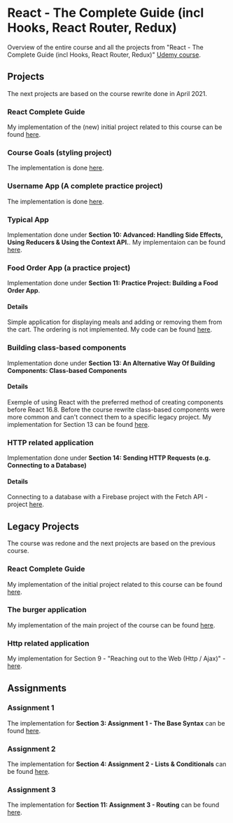 # React - The Complete Guide (incl Hooks, React Router, Redux)
Overview of the entire course and all the projects from "React - The Complete Guide (incl Hooks, React Router, Redux)" [Udemy course](https://www.udemy.com/course/react-the-complete-guide-incl-redux/).

## Projects
The next projects are based on the course rewrite done in April 2021.

### React Complete Guide
My implementation of the (new) initial project related to this course can be found [here](https://github.com/mariamihai/udemy-react-complete-guide).

### Course Goals (styling project)
The implementation is done [here](https://github.com/mariamihai/udemy-react-course-goals).

### Username App (A complete practice project)
The implementation is done [here](https://github.com/mariamihai/udemy-react-username-app).

### Typical App
Implementation done under **Section 10: Advanced: Handling Side Effects, Using Reducers & Using the Context API.**. My implementaion can be found [here](https://github.com/mariamihai/udemy-react-typical-app).

### Food Order App (a practice project)
Implementation done under **Section 11: Practice Project: Building a Food Order App**. 

#### Details
Simple application for displaying meals and adding or removing them from the cart. The ordering is not implemented. My code can be found [here](https://github.com/mariamihai/udemy-react-the-food-order-app).

### Building class-based components
Implementation done under **Section 13: An Alternative Way Of Building Components: Class-based Components**

#### Details
Exemple of using React with the preferred method of creating components before React 16.8. Before the course rewrite class-based components were more common and can't connect them to a specific legacy project. My implementation for Section 13 can be found [here](https://github.com/mariamihai/udemy-react-class-based-components). 

### HTTP related application
Implementation done under **Section 14: Sending HTTP Requests (e.g. Connecting to a Database)**

#### Details
Connecting to a database with a Firebase project with the Fetch API - project [here](https://github.com/mariamihai/udemy-react-http-requests).

## Legacy Projects
The course was redone and the next projects are based on the previous course.

### React Complete Guide
My implementation of the initial project related to this course can be found [here](https://github.com/mariamihai/react-complete-guide).

### The burger application
My implementation of the main project of the course can be found [here](https://github.com/mariamihai/udemy-react-burger-app).

### Http related application
My implementation for Section 9 - "Reaching out to the Web (Http / Ajax)" - [here](https://github.com/mariamihai/udemy-react-http).

## Assignments
### Assignment 1
The implementation for **Section 3: Assignment 1 - The Base Syntax** can be found [here](https://github.com/mariamihai/udemy-react-assignment1).

### Assignment 2
The implementation for **Section 4: Assignment 2 - Lists & Conditionals** can be found [here](https://github.com/mariamihai/udemy-react-assignment2).

### Assignment 3
The implementation for **Section 11: Assignment 3 - Routing** can be found [here](https://github.com/mariamihai/udemy-react-assignment3).
